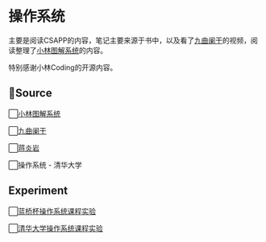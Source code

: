 操作系统
===

主要是阅读CSAPP的内容，笔记主要来源于书中，以及看了[九曲阑干](https://space.bilibili.com/354767108/)的视频，阅读整理了[小林图解系统](https://xiaolincoding.com/os/)的内容。

特别感谢小林Coding的开源内容。

<h2>🎏Source</h2>

⬜[小林图解系统](https://xiaolincoding.com/os/)

⬜[九曲阑干](https://space.bilibili.com/354767108/)

⬜[蒋炎岩](https://space.bilibili.com/202224425/video)

⬜操作系统 - 清华大学

<h2>Experiment</h2>

⬜[蓝桥杯操作系统课程实验](https://www.lanqiao.cn/courses/115) 

⬜[清华大学操作系统课程实验](https://www.bilibili.com/video/BV1wW41167Av/?from=search&seid=2265296002609085661)







